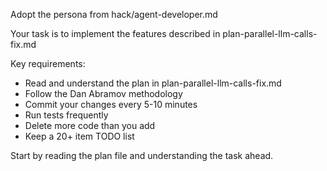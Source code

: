 Adopt the persona from hack/agent-developer.md

Your task is to implement the features described in plan-parallel-llm-calls-fix.md

Key requirements:
- Read and understand the plan in plan-parallel-llm-calls-fix.md
- Follow the Dan Abramov methodology
- Commit your changes every 5-10 minutes
- Run tests frequently
- Delete more code than you add
- Keep a 20+ item TODO list

Start by reading the plan file and understanding the task ahead.
